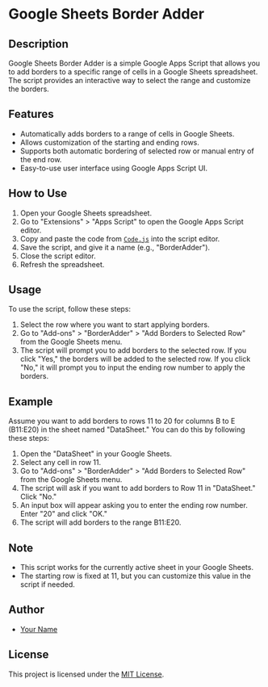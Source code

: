 # Google Sheets Border Adder

## Description
Google Sheets Border Adder is a simple Google Apps Script that allows you to add borders to a specific range of cells in a Google Sheets spreadsheet. The script provides an interactive way to select the range and customize the borders.

## Features
- Automatically adds borders to a range of cells in Google Sheets.
- Allows customization of the starting and ending rows.
- Supports both automatic bordering of selected row or manual entry of the end row.
- Easy-to-use user interface using Google Apps Script UI.

## How to Use
1. Open your Google Sheets spreadsheet.
2. Go to "Extensions" > "Apps Script" to open the Google Apps Script editor.
3. Copy and paste the code from [`Code.js`](Code.js) into the script editor.
4. Save the script, and give it a name (e.g., "BorderAdder").
5. Close the script editor.
6. Refresh the spreadsheet.

## Usage
To use the script, follow these steps:

1. Select the row where you want to start applying borders.
2. Go to "Add-ons" > "BorderAdder" > "Add Borders to Selected Row" from the Google Sheets menu.
3. The script will prompt you to add borders to the selected row. If you click "Yes," the borders will be added to the selected row. If you click "No," it will prompt you to input the ending row number to apply the borders.

## Example
Assume you want to add borders to rows 11 to 20 for columns B to E (B11:E20) in the sheet named "DataSheet." You can do this by following these steps:

1. Open the "DataSheet" in your Google Sheets.
2. Select any cell in row 11.
3. Go to "Add-ons" > "BorderAdder" > "Add Borders to Selected Row" from the Google Sheets menu.
4. The script will ask if you want to add borders to Row 11 in "DataSheet." Click "No."
5. An input box will appear asking you to enter the ending row number. Enter "20" and click "OK."
6. The script will add borders to the range B11:E20.

## Note
- This script works for the currently active sheet in your Google Sheets.
- The starting row is fixed at 11, but you can customize this value in the script if needed.

## Author
- [Your Name](https://github.com/yourusername)

## License
This project is licensed under the [MIT License](LICENSE).

